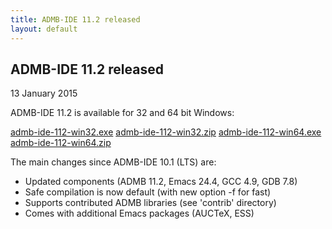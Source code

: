 ```yaml
---
title: ADMB-IDE 11.2 released
layout: default
---
```


<h2>ADMB-IDE 11.2 released</h2>

13 January 2015

ADMB-IDE 11.2 is available for 32 and 64 bit Windows:

[admb-ide-112-win32.exe](http://ftp.admb-project.org/admb-11.2/admb-ide-112-win32.exe)
[admb-ide-112-win32.zip](http://ftp.admb-project.org/admb-11.2/admb-ide-112-win32.zip)
[admb-ide-112-win64.exe](http://ftp.admb-project.org/admb-11.2/admb-ide-112-win64.exe)
[admb-ide-112-win64.zip](http://ftp.admb-project.org/admb-11.2/admb-ide-112-win64.zip)

The main changes since ADMB-IDE 10.1 (LTS) are:

* Updated components (ADMB 11.2, Emacs 24.4, GCC 4.9, GDB 7.8)
* Safe compilation is now default (with new option -f for fast)
* Supports contributed ADMB libraries (see 'contrib' directory)
* Comes with additional Emacs packages (AUCTeX, ESS)
